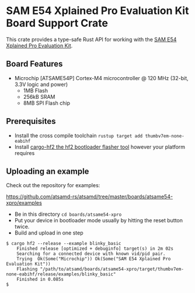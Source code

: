 # SAM E54 Xplained Pro Evaluation Kit Board Support Crate

This crate provides a type-safe Rust API for working with the
[SAM E54 Xplained Pro Evaluation Kit](https://www.microchip.com/developmenttools/productdetails/atsame54-xpro).

## Board Features

- Microchip [ATSAME54P] Cortex-M4 microcontroller @ 120 MHz (32-bit, 3.3V logic and power)
  - 1MB Flash
  - 256kB SRAM
  - 8MB SPI Flash chip

## Prerequisites
* Install the cross compile toolchain `rustup target add thumbv7em-none-eabihf`
* Install [cargo-hf2 the hf2 bootloader flasher tool](https://crates.io/crates/cargo-hf2) however your platform requires

## Uploading an example
Check out the repository for examples:

https://github.com/atsamd-rs/atsamd/tree/master/boards/atsame54-xpro/examples

* Be in this directory `cd boards/atsame54-xpro`
* Put your device in bootloader mode usually by hitting the reset button twice.
* Build and upload in one step
```
$ cargo hf2 --release --example blinky_basic
    Finished release [optimized + debuginfo] target(s) in 2m 02s
    Searching for a connected device with known vid/pid pair.
    Trying  Ok(Some("Microchip")) Ok(Some("SAM E54 Xplained Pro Evaluation Kit"))
    Flashing "/path/to/atsamd/boards/atsame54-xpro/target/thumbv7em-none-eabihf/release/examples/blinky_basic"
    Finished in 0.085s
$
```